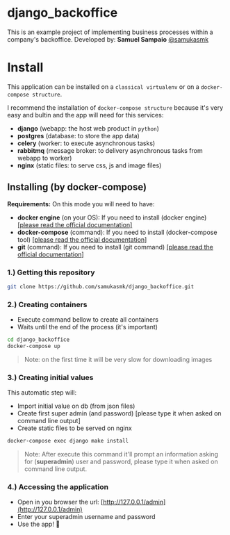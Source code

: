 # django_backoffice
This is an example project of implementing business processes within a company's backoffice.
Developed by: **Samuel Sampaio** [@samukasmk](https://github.com/samukasmk)


# Install
This application can be installed on a `classical virtualenv` or on a `docker-compose structure`.

I recommend the installation of `docker-compose structure` because it's very easy and bultin and the app will need for this services:
- **django** (webapp: the host web product in `python`)
- **postgres** (database: to store the app data)
- **celery** (worker: to execute asynchronous tasks)
- **rabbitmq** (message broker: to delivery asynchronous tasks from webapp to worker)
- **nginx** (static files: to serve css, js and image files)

## Installing (by docker-compose)

**Requirements:**
On this mode you will need to have:
- **docker engine** (on your OS): If you need to install (docker engine) [[please read the official documentation]](https://docs.docker.com/engine/install/)
- **docker-compose** (command): If you need to install (docker-compose tool) [[please read the official documentation]](https://docs.docker.com/engine/install/)
- **git** (command): If you need to install (git command) [[please read the official documentation]](https://git-scm.com/book/en/v2/Getting-Started-Installing-Git)


### 1.) Getting this repository

```sh
git clone https://github.com/samukasmk/django_backoffice.git
```


### 2.) Creating containers
- Execute command bellow to create all containers
- Waits until the end of the process (it's important) 

```sh
cd django_backoffice
docker-compose up
```
> Note: on the first time it will be very slow for downloading images

### 3.) Creating initial values
This automatic step will:
- Import initial value on db (from json files)
- Create first super admin (and password) [please type it when asked on command line output]
- Create static files to be served on nginx

```sh
docker-compose exec django make install
```

> Note: After execute this command it'll prompt an information asking for (**superadmin**) user and password, please type it when asked on command line output.

### 4.) Accessing the application
- Open in you browser the url: [http://127.0.0.1/admin](http://127.0.0.1/admin)
- Enter your superadmin username and password
- Use the app! 🎉